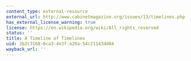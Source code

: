 ```yaml
---
content_type: external-resource
external_url: http://www.cabinetmagazine.org/issues/13/timelines.php
has_external_license_warning: true
license: https://en.wikipedia.org/wiki/All_rights_reserved
status: ''
title: A Timeline of Timelines
uid: 2b2c3168-0ca3-4e3f-a26a-54c21143dd84
wayback_url: ''
---
```

